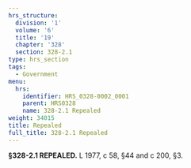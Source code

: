 ```yaml
---
hrs_structure:
  division: '1'
  volume: '6'
  title: '19'
  chapter: '328'
  section: 328-2.1
type: hrs_section
tags:
  - Government
menu:
  hrs:
    identifier: HRS_0328-0002_0001
    parent: HRS0328
    name: 328-2.1 Repealed
weight: 34015
title: Repealed
full_title: 328-2.1 Repealed
---
```

**§328-2.1 REPEALED.** L 1977, c 58, §44 and c 200, §3.